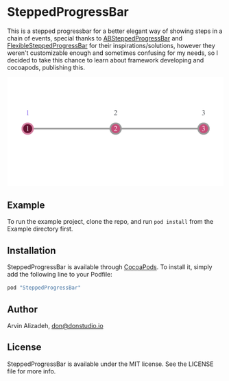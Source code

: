 # SteppedProgressBar

This is a stepped progressbar for a better elegant way of showing steps in a chain of events, special thanks to [ABSteppedProgressBar](https://github.com/antoninbiret/ABSteppedProgressBar) and [FlexibleSteppedProgressBar](https://github.com/amratab/FlexibleSteppedProgressBar) for their inspirations/solutions, however they weren't customizable enough and sometimes confusing for my needs, so I decided to take this chance to learn about framework developing and cocoapods, publishing this.

![alt tag](https://github.com/iD0N/SteppedProgressBar/blob/master/Screen%20Shot%202020-02-24%20at%2010.35.06%20PM.png)


## Example

To run the example project, clone the repo, and run `pod install` from the Example directory first.


## Installation

SteppedProgressBar is available through [CocoaPods](http://cocoapods.org). To install
it, simply add the following line to your Podfile:

```ruby
pod "SteppedProgressBar"
```

## Author

Arvin Alizadeh, don@donstudio.io

## License

SteppedProgressBar is available under the MIT license. See the LICENSE file for more info.
